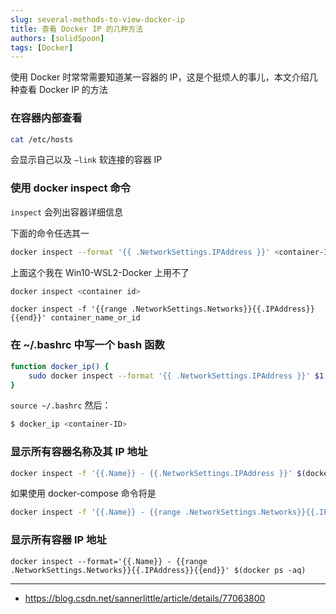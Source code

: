 ```yaml
---
slug: several-methods-to-view-docker-ip
title: 查看 Docker IP 的几种方法
authors: [solidSpoon]
tags: [Docker]
---
```


使用 Docker 时常常需要知道某一容器的 IP，这是个挺烦人的事儿，本文介绍几种查看 Docker IP 的方法

### 在容器内部查看
```bash
cat /etc/hosts
```
会显示自己以及 `–link` 软连接的容器 IP
### 使用 docker inspect 命令
`inspect` 会列出容器详细信息


下面的命令任选其一
```bash
docker inspect --format '{{ .NetworkSettings.IPAddress }}' <container-ID>
```
上面这个我在 Win10-WSL2-Docker 上用不了
```bash
docker inspect <container id>
```
```
docker inspect -f '{{range .NetworkSettings.Networks}}{{.IPAddress}}{{end}}' container_name_or_id
```
### 在 ~/.bashrc 中写一个 bash 函数
```bash
function docker_ip() {
    sudo docker inspect --format '{{ .NetworkSettings.IPAddress }}' $1
}
```
`source ~/.bashrc` 然后：
```bash
$ docker_ip <container-ID>
```
### 显示所有容器名称及其 IP 地址
```bash
docker inspect -f '{{.Name}} - {{.NetworkSettings.IPAddress }}' $(docker ps -aq)
```
如果使用 docker-compose 命令将是
```bash
docker inspect -f '{{.Name}} - {{range .NetworkSettings.Networks}}{{.IPAddress}}{{end}}' $(docker ps -aq)
```
### 显示所有容器 IP 地址
```
docker inspect --format='{{.Name}} - {{range .NetworkSettings.Networks}}{{.IPAddress}}{{end}}' $(docker ps -aq)
```

---

- https://blog.csdn.net/sannerlittle/article/details/77063800

